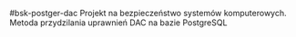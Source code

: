 #bsk-postger-dac
Projekt na bezpieczeństwo systemów komputerowych. Metoda przydzilania uprawnień DAC na bazie PostgreSQL